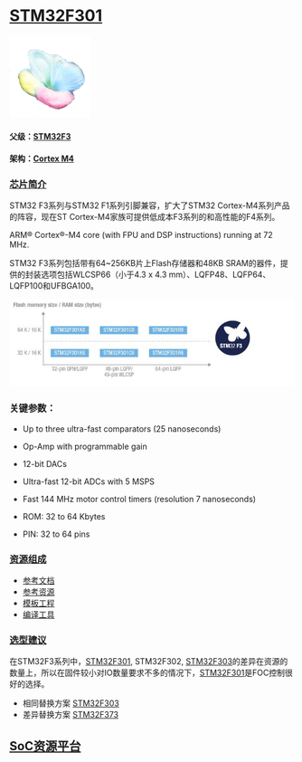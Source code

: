 ﻿# [STM32F301](https://github.com/sochub/STM32F301) 
[![sites](SoC/qitas.png)](http://www.qitas.cn) 
#### 父级：[STM32F3](https://github.com/sochub/STM32F3)
#### 架构：[Cortex M4](https://github.com/sochub/CM4) 
### [芯片简介](https://github.com/sochub/STM32F301/wiki)

STM32 F3系列与STM32 F1系列引脚兼容，扩大了STM32 Cortex-M4系列产品的阵容，现在ST Cortex-M4家族可提供低成本F3系列的和高性能的F4系列。

ARM® Cortex®-M4 core (with FPU and DSP instructions) running at 72 MHz.

STM32 F3系列包括带有64~256KB片上Flash存储器和48KB SRAM的器件，提供的封装选项包括WLCSP66（小于4.3 x 4.3 mm）、LQFP48、LQFP64、LQFP100和UFBGA100。

[![sites](SoC/STM32F301.jpg)](https://www.st.com/content/st_com/zh/products/microcontrollers-microprocessors/stm32-32-bit-arm-cortex-mcus/stm32-mainstream-mcus/stm32f3-series/stm32f301.html) 


### 关键参数：

* Up to three ultra-fast comparators (25 nanoseconds)
* Op-Amp with programmable gain
* 12-bit DACs
* Ultra-fast 12-bit ADCs with 5 MSPS
* Fast 144 MHz motor control timers (resolution 7 nanoseconds)

* ROM: 32 to 64 Kbytes
* PIN: 32 to 64 pins


### [资源组成](https://github.com/sochub/STM32F301)

* [参考文档](docs/)
* [参考资源](src/)
* [模板工程](demo/)
* [编译工具](https://github.com/sochub/arm-none-eabi)

### [选型建议](https://github.com/sochub/STM32F301)

在STM32F3系列中，[STM32F301](https://github.com/sochub/STM32F301), STM32F302, [STM32F303](https://github.com/sochub/STM32F303)的差异在资源的数量上，所以在固件较小对IO数量要求不多的情况下，[STM32F301](https://github.com/sochub/STM32F301)是FOC控制很好的选择。

* 相同替换方案 [STM32F303](https://github.com/sochub/STM32F303) 
* 差异替换方案 [STM32F373](https://github.com/sochub/STM32F373) 

##  [SoC资源平台](http://www.qitas.cn)



